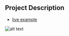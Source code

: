 ## Project Description

* [live example](https://learning-zone.github.io/website-templates/drifting/)

![alt text](https://github.com/learning-zone/Website-Templates/blob/master/assets/drifting.png "drifting")
